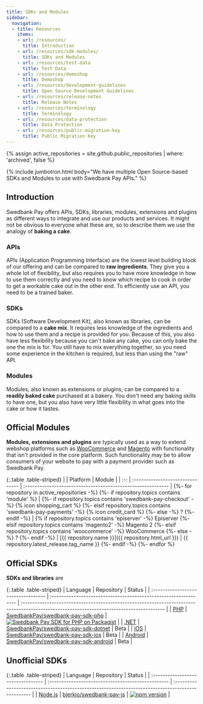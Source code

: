 ```yaml
---
title: SDKs and Modules
sidebar:
  navigation:
  - title: Resources
    items:
    - url: /resources/
      title: Introduction
    - url: /resources/sdk-modules/
      title: SDKs and Modules
    - url: /resources/test-data
      title: Test Data
    - url: /resources/demoshop
      title: Demoshop
    - url: /resources/development-guidelines
      title: Open Source Development Guidelines
    - url: /resources/release-notes
      title: Release Notes
    - url: /resources/terminology
      title: Terminology
    - url: /resources/data-protection
      title: Data Protection
    - url: /resources/public-migration-key
      title: Public Migration Key
---
```


{% assign active_repositories = site.github.public_repositories | where: 'archived', false %}

{% include jumbotron.html body="We have multiple Open Source-based SDKs and
Modules to use with Swedbank Pay APIs." %}

## Introduction

Swedbank Pay offers APIs, SDKs, libraries, modules, extensions and plugins as
different ways to integrate and use our products and services. It might not
be obvious to everyone what these are, so to describe them we use the analogy
of **baking a cake**.

### APIs

APIs (Application Programming Interface) are the lowest level building block of
our offering and can be compared to **raw ingredients**. They give you a whole
lot of flexibility, but also requires you to have more knowledge in how to use
them correctly and you need to know which recipe to cook in order to get a
workable cake out in the other end. To efficiently use an API, you need to be
a trained baker.

### SDKs

SDKs (Software Development Kit), also known as libraries, can be compared to
a **cake mix**. It requires less knowledge of the ingredients and how to use
them and a recipe is provided for you. Because of this, you also have less
flexibility because you can't bake any cake, you can only bake the one the mix
is for. You still have to mix everything together, so you need some experience
in the kitchen is required, but less than using the "raw" API.

### Modules

Modules, also known as extensions or plugins, can be compared to a **readily
baked cake** purchased at a bakery. You don't need any baking skills to have
one, but you also have very little flexibility in what goes into the cake or
how it tastes.

## Official Modules

**Modules, extensions and plugins** are typically used as a way to extend
webshop platforms such as [WooCommerce][woocommerce] and [Magento][magento] with
functionality that isn't provided in the core platform. Such functionality may
be to allow consumers of your website to pay with a payment provider such as
Swedbank Pay.

{:.table .table-striped}
|     | Platform                         | Module                                                       |
| :-: | :------------------------------- | :----------------------------------------------------------- |
{%- for repository in active_repositories -%}
  {%- if repository.topics contains 'module' %}
|   {%- if repository.topics contains 'swedbank-pay-checkout' -%} {% icon shopping_cart %}
    {%- elsif repository.topics contains 'swedbank-pay-payments' -%} {% icon credit_card %}
    {%- else -%} ?
    {%- endif -%}
|   {% if repository.topics contains 'episerver' -%} Episerver
    {%- elsif repository.topics contains 'magento2' -%} Magento 2
    {%- elsif repository.topics contains 'woocommerce' -%} WooCommerce
    {%- else -%} ?
    {%- endif -%}
|   [{{ repository.name }}]({{ repository.html_url }}) | {{ repository.latest_release.tag_name }}
  {%- endif -%}
{%- endfor %}

## Official SDKs

**SDKs and libraries** are

{:.table .table-striped}
| Language                            | Repository                                                       | Status                                                                                                                                    |
| :---------------------------------- | :--------------------------------------------------------------- | :---------------------------------------------------------------------------------------------------------------------------------------- |
| [PHP][swedbank-pay-sdk-php]         | [SwedbankPay/swedbank-pay-sdk-php][swedbank-pay-sdk-php]         | [![Swedbank Pay SDK for PHP on Packagist][swedbank-pay-sdk-php-packagist-badge]][swedbank-pay-sdk-php-packagist] |
| [.NET][swedbank-pay-sdk-dotnet]     | [SwedbankPay/swedbank-pay-sdk-dotnet][swedbank-pay-sdk-dotnet]   | Beta                                                                                                                                      |
| [iOS][swedbank-pay-sdk-ios]         | [SwedbankPay/swedbank-pay-sdk-ios][swedbank-pay-sdk-ios]         | Beta                                                                                                                                      |
| [Android][swedbank-pay-sdk-android] | [SwedbankPay/swedbank-pay-sdk-android][swedbank-pay-sdk-android] | Beta                                                                                                                                      |

## Unofficial SDKs

{:.table .table-striped}
| Language                           | Repository                                         | Status                                                                                             |
| :--------------------------------- | :------------------------------------------------- | :------------------------------------------------------------------------------------------------- |
| [Node.js][bjerkio-swedbank-pay-js] | [bjerkio/swedbank-pay-js][bjerkio-swedbank-pay-js] | [![npm version](https://badge.fury.io/js/swedbank-pay.svg)](https://badge.fury.io/js/swedbank-pay) |

[woocommerce]: https://woocommerce.com/
[magento]: https://magento.com/
[swedbank-pay-sdk-php]: https://github.com/SwedbankPay/swedbank-pay-sdk-php
[swedbank-pay-sdk-php-packagist-badge]: https://poser.pugx.org/swedbank-pay/swedbank-pay-sdk-php/version
[swedbank-pay-sdk-php-packagist]: https://packagist.org/packages/swedbank-pay/swedbank-pay-sdk-php
[swedbank-pay-sdk-dotnet]: https://github.com/SwedbankPay/swedbank-pay-sdk-dotnet
[swedbank-pay-sdk-ios]: https://github.com/SwedbankPay/swedbank-pay-sdk-ios
[swedbank-pay-sdk-android]: https://github.com/SwedbankPay/swedbank-pay-sdk-android
[bjerkio-swedbank-pay-js]: https://github.com/bjerkio/swedbank-pay-js
